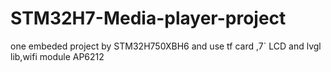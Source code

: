 # STM32H7-Media-player-project

one embeded project by STM32H750XBH6 and use tf card ,7` LCD and lvgl lib,wifi module AP6212

